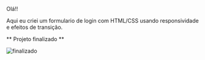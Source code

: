 Olá!! 

Aqui eu criei um formulario de login com HTML/CSS usando responsividade e efeitos de transição.

** Projeto finalizado ** 

![finalizado](https://user-images.githubusercontent.com/75036802/130107073-363de024-26b4-4236-93e8-73d944f1525d.jpg)
